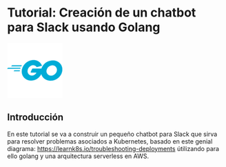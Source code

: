 # Tutorial: Creación de un chatbot para Slack usando Golang

![logo-go](./doc/assets/logo-go.png)

## Introducción

En este tutorial se va a construir un pequeño chatbot para Slack que sirva para resolver problemas asociados a Kubernetes, basado en este genial diagrama: https://learnk8s.io/troubleshooting-deployments útilizando para ello golang y una arquitectura serverless en AWS.
